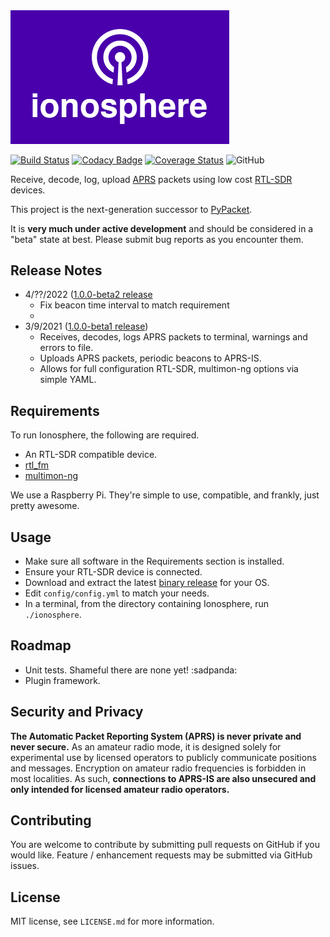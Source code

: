 <img src="./logo.png" alt="Ionosphere Logo" width="350">

[![Build Status](https://travis-ci.com/cceremuga/ionosphere.svg?branch=master)](https://travis-ci.com/cceremuga/ionosphere) [![Codacy Badge](https://app.codacy.com/project/badge/Grade/12d209f6a0af41e594cdc4e881fd4d99)](https://www.codacy.com/gh/cceremuga/ionosphere/dashboard?utm_source=github.com&amp;utm_medium=referral&amp;utm_content=cceremuga/ionosphere&amp;utm_campaign=Badge_Grade) [![Coverage Status](https://coveralls.io/repos/github/cceremuga/ionosphere/badge.svg?branch=master)](https://coveralls.io/github/cceremuga/ionosphere?branch=master) ![GitHub](https://img.shields.io/github/license/cceremuga/ionosphere)

Receive, decode, log, upload [APRS](http://www.aprs.org/) packets using low cost [RTL-SDR](http://osmocom.org/projects/sdr/wiki/rtl-sdr) devices.

This project is the next-generation successor to [PyPacket](https://gihub.com/cceremuga/pypacket).

It is **very much under active development** and should be considered in a "beta" state at best. Please submit bug reports as you encounter them.

## Release Notes

* 4/??/2022 ([1.0.0-beta2 release]()
    * Fix beacon time interval to match requirement
    *
* 3/9/2021 ([1.0.0-beta1 release](https://github.com/cceremuga/ionosphere/releases/tag/v1.0.0-beta1))
    * Receives, decodes, logs APRS packets to terminal, warnings and errors to file.
    * Uploads APRS packets, periodic beacons to APRS-IS.
    * Allows for full configuration RTL-SDR, multimon-ng options via simple YAML.

## Requirements

To run Ionosphere, the following are required.

* An RTL-SDR compatible device.
* [rtl_fm](http://osmocom.org/projects/sdr/wiki/rtl-sdr)
* [multimon-ng](https://github.com/EliasOenal/multimon-ng)

We use a Raspberry Pi. They're simple to use, compatible, and frankly, just pretty awesome.

## Usage

* Make sure all software in the Requirements section is installed.
* Ensure your RTL-SDR device is connected.
* Download and extract the latest [binary release](https://github.com/cceremuga/ionosphere/releases/) for your OS.
* Edit `config/config.yml` to match your needs.
* In a terminal, from the directory containing Ionosphere, run `./ionosphere`.

## Roadmap

* Unit tests. Shameful there are none yet! :sadpanda:
* Plugin framework.

## Security and Privacy

**The Automatic Packet Reporting System (APRS) is never private and never secure.** As an amateur radio mode, it is designed solely for experimental use by licensed operators to publicly communicate positions and messages. Encryption on amateur radio frequencies is forbidden in most localities. As such, **connections to APRS-IS are also unsecured and only intended for licensed amateur radio operators.**

## Contributing

You are welcome to contribute by submitting pull requests on GitHub if you would like. Feature / enhancement requests may be submitted via GitHub issues.

## License

MIT license, see `LICENSE.md` for more information.
